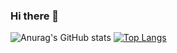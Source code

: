 ### Hi there 👋

![Anurag's GitHub stats](https://github-readme-stats.vercel.app/api?username=flogoe&count_private=true&show_icons=true)
[![Top Langs](https://github-readme-stats.vercel.app/api/top-langs/?username=flogoe&layout=compact)](https://github.com/anuraghazra/github-readme-stats)


<!--
**flogoe/flogoe** is a ✨ _special_ ✨ repository because its `README.md` (this file) appears on your GitHub profile.

Here are some ideas to get you started:

- 🔭 I’m currently working on ...
- 🌱 I’m currently learning ...
- 👯 I’m looking to collaborate on ...
- 🤔 I’m looking for help with ...
- 💬 Ask me about ...
- 📫 How to reach me: ...
- 😄 Pronouns: ...
- ⚡ Fun fact: ...
-->
